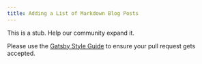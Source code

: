```yaml
---
title: Adding a List of Markdown Blog Posts
---
```


This is a stub. Help our community expand it.

Please use the [Gatsby Style Guide](/docs/gatsby-style-guide/) to ensure your pull request gets accepted.
